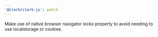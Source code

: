 ```yaml
---
'@clerk/clerk-js': patch
---
```


Make use of native browser navigator locks property to avoid needing to use localstorage or cookies.
